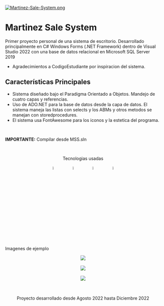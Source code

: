 [![Martinez-Sale-System.png](https://i.postimg.cc/g2Nb2LNg/Martinez-Sale-System.png)](https://postimg.cc/gxXTMj9h)

# Martinez Sale System
Primer proyecto personal de una sistema de escritorio. Desarrollado principalmente en C# Windows Forms (.NET Framework) dentro de Visual Studio 2022 con una base de datos relacional en Microsoft SQL Server 2019

- Agradecimientos a CodigoEstudiante por inspiracion del sistema.

## Características Principales
- Sistema diseñado bajo el Paradigma Orientado a Objetos. Mandejo de cuatro capas y referencias.
- Uso de ADO.NET para la base de datos desde la capa de datos. El sistema maneja las listas con selects y los ABMs y otros metodos se manejan con storedprocedures.
- El sistema usa FontAwesome para los iconos y la estetica del programa.

<br>

**IMPORTANTE:** Compilar desde MSS.sln

<br>
<p align="center">Tecnologias usadas</p>
<p align="center">
    <img src=https://i.postimg.cc/tTcfwL9b/63065002cd563e1cd1cead28-eaadfe64.png style="width: 5%; height: auto" title="C#"/> &nbsp;&nbsp;&nbsp;&nbsp;&nbsp;&nbsp;&nbsp;&nbsp;
    <img src=https://i.postimg.cc/sxTpTZS0/Untitled-Project-removebg-preview.png style="width: 5%; height: auto" title=".NET Framework"/> &nbsp;&nbsp;&nbsp;&nbsp;&nbsp;&nbsp;&nbsp;&nbsp;
    <img src=https://i.postimg.cc/FRGFSFbZ/servidor-sql.png style="width: 5%; height: auto" title="Microsoft SQL Server 2019"/> &nbsp;&nbsp;&nbsp;&nbsp;&nbsp;&nbsp;&nbsp;&nbsp;
    <img src=https://i.postimg.cc/SQMGbzzH/visual-studio-logo-icon-144753.png style="width: 5%; height: auto" title="Microsoft Visual Studio 2022"/>
</p>
<br><br>
<p>Imagenes de ejemplo</p>
<div align="center">
    <img src=https://i.postimg.cc/bY2rtJ7b/Imagen3.png />
    <br><br>
    <img src=https://i.postimg.cc/QCZTC1nS/Imagen1.png />
    <br><br>
    <img src=https://i.postimg.cc/Z5YypmFS/Imagen2.png />
</div>
<br><br>
<p align="center">Proyecto desarrollado desde Agosto 2022 hasta Diciembre 2022</p>

